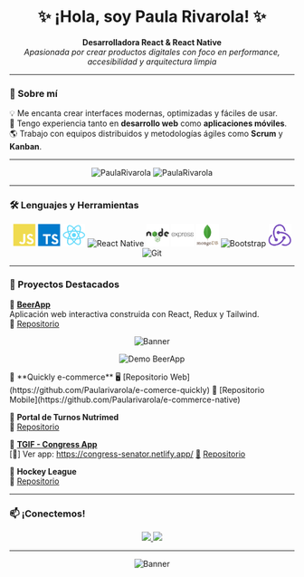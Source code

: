 <h1 align="center">✨ ¡Hola, soy Paula Rivarola! ✨</h1>  

<p align="center">
  <strong>Desarrolladora React & React Native</strong><br/>
  <em>Apasionada por crear productos digitales con foco en performance, accesibilidad y arquitectura limpia</em>
</p>

---

### 🚀 Sobre mí

💡 Me encanta crear interfaces modernas, optimizadas y fáciles de usar.  
📱 Tengo experiencia tanto en **desarrollo web** como **aplicaciones móviles**.  
🌎 Trabajo con equipos distribuidos y metodologías ágiles como **Scrum** y **Kanban**.

---

<div width="90%" align="center">
<img width="45%" src="https://github-readme-stats.vercel.app/api?username=PaulaRivarola&show_icons=true&include_all_commits=true&theme=monokai" alt="PaulaRivarola" />
<img width="45%" src="https://github-readme-stats.vercel.app/api/top-langs/?username=PaulaRivarola&layout=compact&theme=monokai&langs_count=4" alt="PaulaRivarola" />
</div>

---

### 🛠️ Lenguajes y Herramientas

<p align="center">
  <img src="https://raw.githubusercontent.com/devicons/devicon/master/icons/javascript/javascript-plain.svg" height="40" alt="JavaScript"/>
  <img src="https://raw.githubusercontent.com/devicons/devicon/master/icons/typescript/typescript-original.svg" height="40" alt="TypeScript"/>
  <img src="https://raw.githubusercontent.com/devicons/devicon/master/icons/react/react-original.svg" height="40" alt="React"/>
  <img src="https://reactnative.dev/img/header_logo.svg" height="40" alt="React Native"/>
  <img src="https://raw.githubusercontent.com/devicons/devicon/master/icons/nodejs/nodejs-original-wordmark.svg" height="40" alt="Node.js"/>
  <img src="https://raw.githubusercontent.com/devicons/devicon/master/icons/express/express-original-wordmark.svg" height="40" alt="Express"/>
  <img src="https://raw.githubusercontent.com/devicons/devicon/master/icons/mongodb/mongodb-original-wordmark.svg" height="40" alt="MongoDB"/>
  <img src="https://cdn.jsdelivr.net/gh/devicons/devicon/icons/bootstrap/bootstrap-plain-wordmark.svg" height="40" alt="Bootstrap"/>
  <img src="https://raw.githubusercontent.com/devicons/devicon/master/icons/redux/redux-original.svg" height="40" alt="Redux"/>
  <img src="https://www.vectorlogo.zone/logos/git-scm/git-scm-icon.svg" height="40" alt="Git"/>
</p>

---

### 🌟 Proyectos Destacados

📌 **[BeerApp](https://challenge-cometa-bnbr.vercel.app/)**  
Aplicación web interactiva construida con React, Redux y Tailwind.  
🔗 [Repositorio](https://github.com/Paularivarola/challenge-cometa)

<p align="center">
  <img src="https://user-images.githubusercontent.com/79754043/141010431-e0ae8b27-f9d7-4484-874e-1c2e7c6f3f12.png" width="250" alt="Banner"/>
</p>

<!-- GIF debajo del banner -->
<p align="center">
  <img src="https://i.postimg.cc/HkvY321z/Grabacio-n-de-pantalla-2025-07-31-a-la-s-00-59-35.gif" width="600" alt="Demo BeerApp" />
</p>
📌 **Quickly e-commerce**  
🖥️ [Repositorio Web](https://github.com/Paularivarola/e-comerce-quickly)  
📱 [Repositorio Mobile](https://github.com/Paularivarola/e-commerce-native)

📌 **Portal de Turnos Nutrimed**  
🔗 [Repositorio](https://github.com/Paularivarola/Portal-de-turnos)

📌 **[TGIF - Congress App](https://congress-senator.netlify.app/)**  
[🔗] Ver app: https://congress-senator.netlify.app/
[🔗](https://congress-senator.netlify.app/) [Repositorio](https://github.com/Paularivarola/Senators)

📌 **Hockey League**  
🔗 [Repositorio](https://github.com/Paularivarola/Hockey-League-mh)

---

### 📫 ¡Conectemos!

<p align="center">
  <a href="https://www.linkedin.com/in/paula-rivarola">
    <img src="https://img.shields.io/badge/LinkedIn-0077B5?style=for-the-badge&logo=linkedin&logoColor=white"/>
  </a>
  <a href="mailto:paula.rivarola.dev@gmail.com">
    <img src="https://img.shields.io/badge/Email-D14836?style=for-the-badge&logo=gmail&logoColor=white"/>
  </a>
</p>

---

<p align="center">
  <img src="https://user-images.githubusercontent.com/79754043/141010431-e0ae8b27-f9d7-4484-874e-1c2e7c6f3f12.png" width="250" alt="Banner"/>
</p>
